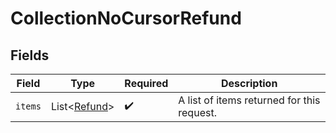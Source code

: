 # CollectionNoCursorRefund


## Fields

| Field                                              | Type                                               | Required                                           | Description                                        |
| -------------------------------------------------- | -------------------------------------------------- | -------------------------------------------------- | -------------------------------------------------- |
| `items`                                            | List\<[Refund](../../models/components/Refund.md)> | :heavy_check_mark:                                 | A list of items returned for this request.         |